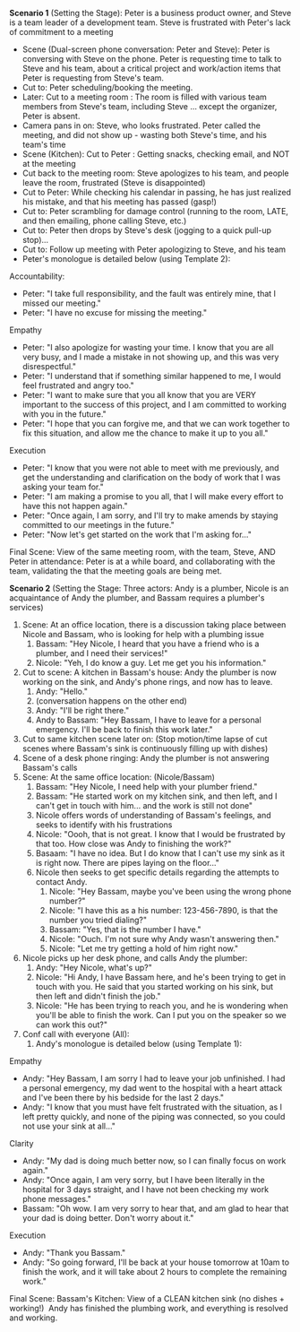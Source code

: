 
**Scenario 1** (Setting the Stage): Peter is a business product owner, and Steve is a team leader of a development team. Steve is frustrated with Peter's lack of commitment to a meeting

- Scene (Dual-screen phone conversation: Peter and Steve): Peter is conversing with Steve on the phone. Peter is requesting time to talk to Steve and his team, about a critical project and work/action items that Peter is requesting from Steve's team.
- Cut to: Peter scheduling/booking the meeting.
- Later: Cut to a meeting room : The room is filled with various team members from Steve's team, including Steve ... except the organizer, Peter is absent.
- Camera pans in on: Steve, who looks frustrated. Peter called the meeting, and did not show up - wasting both Steve's time, and his team's time
- Scene (Kitchen): Cut to Peter : Getting snacks, checking email, and NOT at the meeting
- Cut back to the meeting room: Steve apologizes to his team, and people leave the room, frustrated (Steve is disappointed)
- Cut to Peter: While checking his calendar in passing, he has just realized his mistake, and that his meeting has passed (gasp!)
- Cut to: Peter scrambling for damage control (running to the room, LATE, and then emailing, phone calling Steve, etc.)
- Cut to: Peter then drops by Steve's desk (jogging to a quick pull-up stop)...
- Cut to: Follow up meeting with Peter apologizing to Steve, and his team
- Peter's monologue is detailed below (using Template 2):


Accountability:

- Peter: "I take full responsibility, and the fault was entirely mine, that I missed our meeting."
- Peter: "I have no excuse for missing the meeting."


Empathy

- Peter: "I also apologize for wasting your time. I know that you are all very busy, and I made a mistake in not showing up, and this was very disrespectful."
- Peter: "I understand that if something similar happened to me, I would feel frustrated and angry too."
- Peter: "I want to make sure that you all know that you are VERY important to the success of this project, and I am committed to working with you in the future."
- Peter: "I hope that you can forgive me, and that we can work together to fix this situation, and allow me the chance to make it up to you all."


Execution

- Peter: "I know that you were not able to meet with me previously, and get the understanding and clarification on the body of work that I was asking your team for."
- Peter: "I am making a promise to you all, that I will make every effort to have this not happen again."
- Peter: "Once again, I am sorry, and I'll try to make amends by staying committed to our meetings in the future."
- Peter: "Now let's get started on the work that I'm asking for..."


Final Scene: View of the same meeting room, with the team, Steve, AND Peter in attendance: Peter is at a while board, and collaborating with the team, validating the that the meeting goals are being met.





**Scenario 2** (Setting the Stage: Three actors: Andy is a plumber, Nicole is an acquaintance of Andy the plumber, and Bassam requires a plumber's services)

1. Scene: At an office location, there is a discussion taking place between Nicole and Bassam, who is looking for help with a plumbing issue
    1. Bassam: "Hey Nicole, I heard that you have a friend who is a plumber, and I need their services!"
    2. Nicole: "Yeh, I do know a guy. Let me get you his information."
2. Cut to scene: A kitchen in Bassam's house: Andy the plumber is now working on the sink, and Andy's phone rings, and now has to leave.
    1. Andy: "Hello."
    2. (conversation happens on the other end)
    3. Andy: "I'll be right there."
    4. Andy to Bassam: "Hey Bassam, I have to leave for a personal emergency. I'll be back to finish this work later."
3. Cut to same kitchen scene later on: (Stop motion/time lapse of cut scenes where Bassam's sink is continuously filling up with dishes)
4. Scene of a desk phone ringing: Andy the plumber is not answering Bassam's calls
5. Scene: At the same office location: (Nicole/Bassam)
    1. Bassam: "Hey Nicole, I need help with your plumber friend."
    2. Bassam: "He started work on my kitchen sink, and then left, and I can't get in touch with him... and the work is still not done"
    3. Nicole offers words of understanding of Bassam's feelings, and seeks to identify with his frustrations
    4. Nicole: "Oooh, that is not great. I know that I would be frustrated by that too. How close was Andy to finishing the work?"
    5. Basaam: "I have no idea. But I do know that I can't use my sink as it is right now. There are pipes laying on the floor..."
    6. Nicole then seeks to get specific details regarding the attempts to contact Andy.
        1. Nicole: "Hey Bassam, maybe you've been using the wrong phone number?"
        2. Nicole: "I have this as a his number: 123-456-7890, is that the number you tried dialing?"
        3. Bassam: "Yes, that is the number I have."
        4. Nicole: "Ouch. I'm not sure why Andy wasn't answering then."
        5. Nicole: "Let me try getting a hold of him right now."
6. Nicole picks up her desk phone, and calls Andy the plumber:
    1. Andy: "Hey Nicole, what's up?"
    2. Nicole: "Hi Andy, I have Bassam here, and he's been trying to get in touch with you. He said that you started working on his sink, but then left and didn't finish the job."
    3. Nicole: "He has been trying to reach you, and he is wondering when you'll be able to finish the work. Can I put you on the speaker so we can work this out?"
7. Conf call with everyone (All): 
    1. Andy's monologue is detailed below (using Template 1):


Empathy

- Andy: "Hey Bassam, I am sorry I had to leave your job unfinished. I had a personal emergency, my dad went to the hospital with a heart attack and I've been there by his bedside for the last 2 days."
- Andy: "I know that you must have felt frustrated with the situation, as I left pretty quickly, and none of the piping was connected, so you could not use your sink at all..."


Clarity

- Andy: "My dad is doing much better now, so I can finally focus on work again."
- Andy: "Once again, I am very sorry, but I have been literally in the hospital for 3 days straight, and I have not been checking my work phone messages."
- Bassam: "Oh wow. I am very sorry to hear that, and am glad to hear that your dad is doing better. Don't worry about it."




Execution

- Andy: "Thank you Bassam."
- Andy: "So going forward, I'll be back at your house tomorrow at 10am to finish the work, and it will take about 2 hours to complete the remaining work."




Final Scene: Bassam's Kitchen: View of a CLEAN kitchen sink (no dishes + working!)  Andy has finished the plumbing work, and everything is resolved and working.


